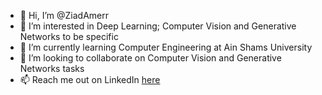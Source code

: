 - 👋 Hi, I’m @ZiadAmerr
- 👀 I’m interested in Deep Learning; Computer Vision and Generative Networks to be specific
- 🌱 I’m currently learning Computer Engineering at Ain Shams University
- 💞️ I’m looking to collaborate on Computer Vision and Generative Networks tasks
- 📫 Reach me out on LinkedIn <a href='https://www.linkedin.com/in/ziad-amerr/'>here</a>

<!---
ZiadAmerr/ZiadAmerr is a ✨ special ✨ repository because its `README.md` (this file) appears on your GitHub profile.
You can click the Preview link to take a look at your changes.
--->
